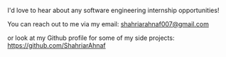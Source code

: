 I'd love to hear about any software engineering internship opportunities!

You can reach out to me via my email: shahriarahnaf007@gmail.com

or look at my Github profile for some of my side projects: https://github.com/ShahriarAhnaf
